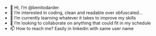 - 👋 Hi, I’m @benitodarder
- 👀 I’m interested in coding, clean and readable over obfuscated...  
- 🌱 I’m currently learning whatever it takes to improve my skills
- 💞️ I’m looking to collaborate on anything that could fit in my schedule
- 📫 How to reach me? Easily in linkedin with same user name

<!---
benitodarder/benitodarder is a ✨ special ✨ repository because its `README.md` (this file) appears on your GitHub profile.
You can click the Preview link to take a look at your changes.
--->
